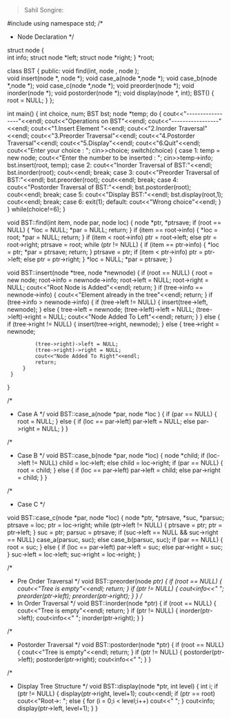 > Sahil Songire:

#include<iostream>
using namespace std;
 /*
  * Node Declaration
  */
 
 struct node
 {     
   int info;
      struct node *left;
      struct node *right;
 }
 *root;
  
 class BST
 {
     public:
         void find(int, node , node );    
         void insert(node *, node *);
         void case_a(node *,node *);
         void case_b(node *,node *);
            void case_c(node *,node *);
         void preorder(node *);
         void inorder(node *);
         void postorder(node *);
         void display(node *, int);
         BST()
         {
             root = NULL;
         }
 };
 
 int main()
 {
     int choice, num;
     BST bst;
     node *temp;
     do
          {
         cout<<"-----------------"<<endl;
         cout<<"Operations on BST"<<endl;
            cout<<"-----------------"<<endl;
            cout<<"1.Insert Element "<<endl;
         cout<<"2.Inorder Traversal"<<endl;
         cout<<"3.Preorder Traversal"<<endl;
         cout<<"4.Postorder Traversal"<<endl;
         cout<<"5.Display"<<endl;
         cout<<"6.Quit"<<endl;
         cout<<"Enter your choice : ";
         cin>>choice;
         switch(choice)
         {
         case 1:
             temp = new node;
             cout<<"Enter the number to be inserted : ";
      cin>>temp->info;
             bst.insert(root, temp);
         case 2:
             cout<<"Inorder Traversal of BST:"<<endl;
             bst.inorder(root);
             cout<<endl;
             break;
  case 3:
             cout<<"Preorder Traversal of BST:"<<endl;
             bst.preorder(root);
             cout<<endl;
             break;
         case 4:
             cout<<"Postorder Traversal of BST:"<<endl;
             bst.postorder(root);
             cout<<endl;
             break;
         case 5:
             cout<<"Display BST:"<<endl;
             bst.display(root,1);
             cout<<endl;
             break;
         case 6:
             exit(1);
         default:
             cout<<"Wrong choice"<<endl;
         }
     }
      while(choice!=6);
 }

 void BST::find(int item, node par, node loc)
 {
     node *ptr, *ptrsave;
     if (root == NULL)
     {
         *loc = NULL;
         *par = NULL;
         return;
     }
     if (item == root->info)
     {
         *loc = root;
         *par = NULL;
         return;
     }
     if (item < root->info)
         ptr = root->left;
     else
         ptr = root->right;
     ptrsave = root;
     while (ptr != NULL)
     {
         if (item == ptr->info)
         {
             *loc = ptr;
             *par = ptrsave;
             return;
         }
         ptrsave = ptr;
         if (item < ptr->info)
             ptr = ptr->left;
  else
      ptr = ptr->right;
     }
     *loc = NULL;
     *par = ptrsave;
 }
 
 void BST::insert(node *tree, node *newnode)
 {
     if (root == NULL)
     {
         root = new node;
         root->info = newnode->info;
        root->left = NULL;
         root->right = NULL;
         cout<<"Root Node is Added"<<endl;
         return;
     }
     if (tree->info == newnode->info)
     {
         cout<<"Element already in the tree"<<endl;
         return;
     }
     if (tree->info > newnode->info)
     {
         if (tree->left != NULL)
         {
             insert(tree->left, newnode); 
  }
  else
  {
             tree->left = newnode;
            (tree->left)->left = NULL;
             (tree->left)->right = NULL;
            cout<<"Node Added To Left"<<endl;
             return;
         }
     }
     else
     {
         if (tree->right != NULL)
         {
             insert(tree->right, newnode);
         }
         else
         {
             tree->right = newnode;
 
             (tree->right)->left = NULL;
             (tree->right)->right = NULL;
             cout<<"Node Added To Right"<<endl;
             return;
         } 
     }
 }
   
 /*
  * Case A
  */
 void BST::case_a(node *par, node *loc )
 {
     if (par == NULL)
     {
         root = NULL;
     }
     else
     {
         if (loc == par->left)
             par->left = NULL;
         else
             par->right = NULL;
     }
 }
  
 /*
  * Case B
  */
 void BST::case_b(node *par, node *loc)
 {
     node *child;
     if (loc->left != NULL)
         child = loc->left;
     else         child = loc->right;
     if (par == NULL)
     {
         root = child;
     }
             else
     {
         if (loc == par->left)
             par->left = child;
         else
             par->right = child;
     }
 }
  
 /*
  * Case C
  */
 
 void BST::case_c(node *par, node *loc)
 {
     node *ptr, *ptrsave, *suc, *parsuc;
     ptrsave = loc;
     ptr = loc->right;
     while (ptr->left != NULL)
     {
         ptrsave = ptr;
         ptr = ptr->left;
     }
     suc = ptr;
     parsuc = ptrsave;
     if (suc->left == NULL && suc->right == NULL)
            case_a(parsuc, suc);
     else
         case_b(parsuc, suc);
     if (par == NULL)
    {
         root = suc;
     }
     else
     {
         if (loc == par->left)
             par->left = suc;
         else
             par->right = suc;
     }
     suc->left = loc->left;
     suc->right = loc->right;
 }
  
 /*
  * Pre Order Traversal
  */
 void BST::preorder(node *ptr)
 {
     if (root == NULL)     {
         cout<<"Tree is empty"<<endl;
         return;
     }
     if (ptr != NULL)
     {
        cout<<ptr->info<<"  ";
         preorder(ptr->left);
         preorder(ptr->right);
     }
 }
 /*
  * In Order Traversal
  */
 void BST::inorder(node *ptr)
 {
     if (root == NULL)
     {
         cout<<"Tree is empty"<<endl;
         return;     }
     if (ptr != NULL)
     {
         inorder(ptr->left);
         cout<<ptr->info<<"  ";
         inorder(ptr->right);
     }
 }
  
 /*
  * Postorder Traversal
  */
 void BST::postorder(node *ptr)
 {
     if (root == NULL)
     {
         cout<<"Tree is empty"<<endl;
         return;
     }
     if (ptr != NULL)
     {
         postorder(ptr->left);
         postorder(ptr->right);
         cout<<ptr->info<<"  ";
     }
 }
  
 /*
  * Display Tree Structure
  */
 void BST::display(node *ptr, int level)
 {
     int i;
     if (ptr != NULL)
     {         display(ptr->right, level+1);
         cout<<endl;
      if (ptr == root)
             cout<<"Root->:  ";
        else
         {
             for (i = 0;i < level;i++)
                 cout<<"       ";
  }
         cout<<ptr->info;
         display(ptr->left, level+1);
     }
 }
